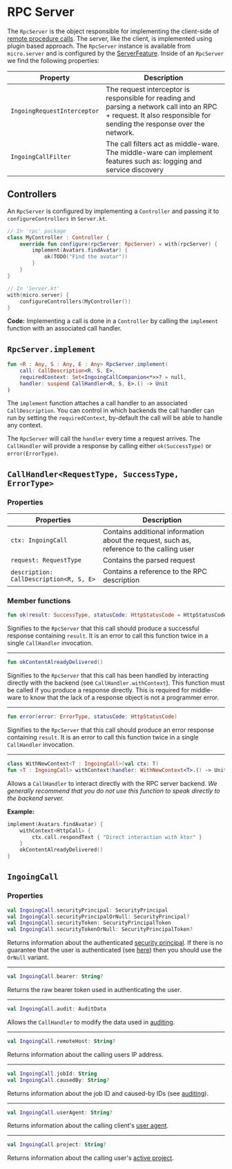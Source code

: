 # RPC Server

The `RpcServer` is the object responsible for implementing the client-side of [remote procedure calls](./rpc.md).
The server, like the client, is implemented using plugin based approach. The `RpcServer` instance is available from
`micro.server` and is configured by the [ServerFeature](./features.md). Inside of an `RpcServer` we find the following
properties:

| Property | Description |
|----------|-------------|
| `IngoingRequestInterceptor` | The request interceptor is responsible for reading and parsing a network call into an RPC + request. It also responsible for sending the response over the network. | 
| `IngoingCallFilter` | The call filters act as middle-ware. The middle-ware can implement features such as: logging and service discovery |

## Controllers

An `RpcServer` is configured by implementing a `Controller` and passing it to `configureControllers` in `Server.kt`.

```kotlin
// In 'rpc' package
class MyController : Controller {
    override fun configure(rpcServer: RpcServer) = with(rpcServer) {
        implement(Avatars.findAvatar) {
            ok(TODO("Find the avatar"))
        }
    }
}

// In 'Server.kt'
with(micro.server) {
    configureControllers(MyController())
}
```

__Code:__ Implementing a call is done in a `Controller` by calling the `implement` function with an associated call
handler.

## `RpcServer.implement`

```kotlin
fun <R : Any, S : Any, E : Any> RpcServer.implement(
    call: CallDescription<R, S, E>,
    requiredContext: Set<IngoingCallCompanion<*>>? = null,
    handler: suspend CallHandler<R, S, E>.() -> Unit
)
```

The `implement` function attaches a call handler to an associated `CallDescription`. You can control in which backends
the call handler can run by setting the `requiredContext`, by-default the call will be able to handle any context.

The `RpcServer` will call the `handler` every time a request arrives. The `CallHandler` will provide a response by
calling either `ok(SuccessType)` or `error(ErrorType)`.

## `CallHandler<RequestType, SuccessType, ErrorType>`

### Properties

| Properties | Description |
|------------|-------------|
| `ctx: IngoingCall` | Contains additional information about the request, such as, reference to the calling user |
| `request: RequestType` | Contains the parsed request |
| `description: CallDescription<R, S, E>` | Contains a reference to the RPC description |

### Member functions

```kotlin
fun ok(result: SuccessType, statusCode: HttpStatusCode = HttpStatusCode.OK)
```

Signifies to the `RpcServer` that this call should produce a successful response containing `result`. It is an error
to call this function twice in a single `CallHandler` invocation.

---

```kotlin
fun okContentAlreadyDelivered()
```

Signifies to the `RpcServer` that this call has been handled by interacting directly with the backend 
(see `CallHandler.withContext`). This function must be called if you produce a response directly. This is required for
middle-ware to know that the lack of a response object is not a programmer error.

---

```kotlin
fun error(error: ErrorType, statusCode: HttpStatusCode)
```

Signifies to the `RpcServer` that this call should produce an error response containing `result`. It is an error
to call this function twice in a single `CallHandler` invocation.

---

```kotlin
class WithNewContext<T : IngoingCall>(val ctx: T)
fun <T : IngoingCall> withContext(handler: WithNewContext<T>.() -> Unit)
```

Allows a `CallHandler` to interact directly with the RPC server backend. _We generally recommend that you do not use
this function to speak directly to the backend server._

__Example:__ 

```kotlin
implement(Avatars.findAvatar) {
    withContext<HttpCall> { 
        ctx.call.respondText { "Direct interaction with ktor" }
    }
    okContentAlreadyDelivered()
}
```

## `IngoingCall`

### Properties

```kotlin
val IngoingCall.securityPrincipal: SecurityPrincipal
val IngoingCall.securityPrincipalOrNull: SecurityPrincipal?
val IngoingCall.securityToken: SecurityPrincipalToken
val IngoingCall.securityTokenOrNull: SecurityPrincipalToken?
```

Returns information about the authenticated [security principal](../../../auth-service/README.md). If there is no
guarantee that the user is authenticated (see [here](./rpc_auth.md)) then you should use the `OrNull` variant.

---

```kotlin
val IngoingCall.bearer: String?
```

Returns the raw bearer token used in authenticating the user.

---

```kotlin
val IngoingCall.audit: AuditData
```

Allows the `CallHandler` to modify the data used in [auditing](./rpc_audit.md).

---

```kotlin
val IngoingCall.remoteHost: String?
```

Returns information about the calling users IP address.

---

```kotlin
val IngoingCall.jobId: String
val IngoingCall.causedBy: String?
```

Returns information about the job ID and caused-by IDs (see [auditing](../auditing.md)).

---

```kotlin
val IngoingCall.userAgent: String?
```

Returns information about the calling client's [user agent](https://developer.mozilla.org/en-US/docs/Web/HTTP/Headers/User-Agent).

---

```kotlin
val IngoingCall.project: String?
```

Returns information about the calling user's [active project](../../../project-service/README.md).